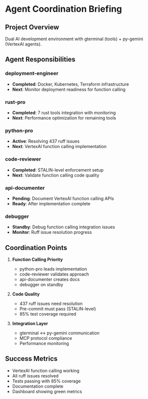 # Agent Coordination Briefing

## Project Overview
Dual AI development environment with gterminal (tools) + py-gemini (VertexAI agents).

## Agent Responsibilities

### deployment-engineer
- **Completed**: Docker, Kubernetes, Terraform infrastructure
- **Next**: Monitor deployment readiness for function calling

### rust-pro
- **Completed**: 7 rust tools integration with monitoring
- **Next**: Performance optimization for remaining tools

### python-pro
- **Active**: Resolving 437 ruff issues
- **Next**: VertexAI function calling implementation

### code-reviewer
- **Completed**: STALIN-level enforcement setup
- **Next**: Validate function calling code quality

### api-documenter
- **Pending**: Document VertexAI function calling APIs
- **Ready**: After implementation complete

### debugger
- **Standby**: Debug function calling integration issues
- **Monitor**: Ruff issue resolution progress

## Coordination Points

1. **Function Calling Priority**
   - python-pro leads implementation
   - code-reviewer validates approach
   - api-documenter creates docs
   - debugger on standby

2. **Code Quality**
   - 437 ruff issues need resolution
   - Pre-commit must pass (STALIN-level)
   - 85% test coverage required

3. **Integration Layer**
   - gterminal ↔ py-gemini communication
   - MCP protocol compliance
   - Performance monitoring

## Success Metrics
- VertexAI function calling working
- All ruff issues resolved
- Tests passing with 85% coverage
- Documentation complete
- Dashboard showing green metrics